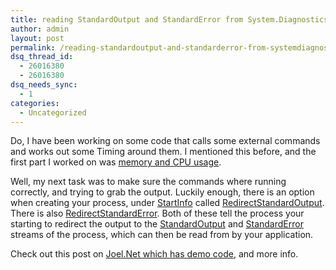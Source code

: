 ```yaml
---
title: reading StandardOutput and StandardError from System.Diagnostics.Process
author: admin
layout: post
permalink: /reading-standardoutput-and-standarderror-from-systemdiagnosticsprocess/
dsq_thread_id:
  - 26016380
  - 26016380
dsq_needs_sync:
  - 1
categories:
  - Uncategorized
---
```

Do, I have been working on some code that calls some external commands and works out some Timing around them. I mentioned this before, and the first part I worked on was [memory and CPU usage][1].

Well, my next task was to make sure the commands where running correctly, and trying to grab the output. Luckily enough, there is an option when creating your process, under [StartInfo][2] called [RedirectStandardOutput][3]. There is also [RedirectStandardError][4]. Both of these tell the process your starting to redirect the output to the [StandardOutput][5] and [StandardError][6] streams of the process, which can then be read from by your application.

Check out this post on [Joel.Net which has demo code][7], and more info.

 [1]: http://blog.lotas-smartman.net/archive/2007/12/14/measure-memory-usage-and-timing-of-your-c-app-s.aspx
 [2]: http://msdn2.microsoft.com/en-us/library/system.diagnostics.processstartinfo.aspx
 [3]: http://msdn2.microsoft.com/en-us/library/system.diagnostics.processstartinfo.redirectstandardoutput.aspx
 [4]: http://msdn2.microsoft.com/en-us/library/system.diagnostics.processstartinfo.redirectstandarderror.aspx
 [5]: http://msdn2.microsoft.com/en-us/library/system.diagnostics.process.standardoutput.aspx
 [6]: http://msdn2.microsoft.com/en-us/library/system.diagnostics.process.standarderror.aspx
 [7]: http://joel.net/me/weblog.aspx?weblogs_show=06fa16b4-cbdd-415d-8996-529763ab0534